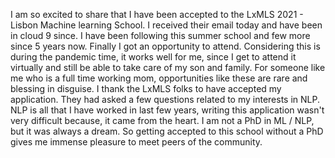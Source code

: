 
I am so excited to share that I have been accepted to the LxMLS 2021 - Lisbon Machine learning School. I received their email today and have been in cloud 9 since. 
I have been following this summer school and few more since 5 years now. Finally I got an opportunity to attend. Considering this is during the pandemic time, it works 
well for me, since I get to attend it virtually and still be able to take care of my son and family. For someone like me who is a full time working mom, opportunities 
like these are rare and blessing in disguise. I thank the LxMLS folks to have accepted my application. They had asked a few questions related to my interests in NLP.
NLP is all that I have worked in last few years, writing this application wasn't very difficult because, it came from the heart. I am not a PhD in ML / NLP, but it was always 
a dream. So getting accepted to this school without a PhD gives me immense pleasure to meet peers of the community.
